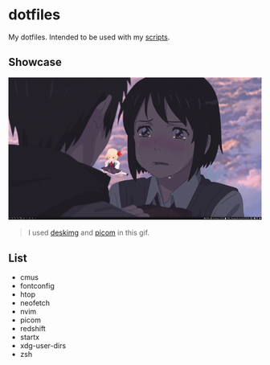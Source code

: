 # dotfiles

My dotfiles. Intended to be used with my [scripts](https://github.com/tappitikarrass/scripts).

## Showcase

![](https://raw.githubusercontent.com/tappitikarrass/dotfiles/main/anim.gif)

> I used [deskimg](https://github.com/fusionhuh/deskimg) and [picom](https://github.com/yshui/picom) in this gif.

## List

- cmus
- fontconfig
- htop
- neofetch
- nvim
- picom
- redshift
- startx
- xdg-user-dirs
- zsh
